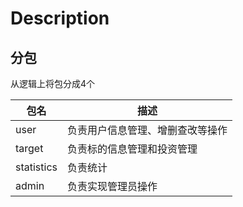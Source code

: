 # Description

## 分包

从逻辑上将包分成4个

| 包名       | 描述                             |
| ---------- | -------------------------------- |
| user       | 负责用户信息管理、增删查改等操作 |
| target     | 负责标的信息管理和投资管理       |
| statistics | 负责统计                         |
| admin      | 负责实现管理员操作               |

